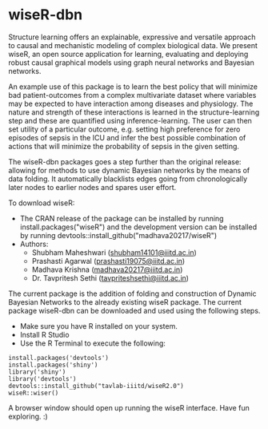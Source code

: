 # wiseR-dbn
Structure learning offers an explainable, expressive and versatile approach to causal and mechanistic modeling of complex biological data. We present wiseR, an open source application for learning, evaluating and deploying robust causal graphical models using graph neural networks and Bayesian networks.

An example use of this package is to learn the best policy that will minimize bad patient-outcomes from a complex multivariate dataset where variables may be expected to have interaction among diseases and physiology. The nature and strength of these interactions is learned in the structure-learning step and these are quantified using inference-learning. The user can then set utility of a particular outcome, e.g. setting high preference for zero episodes of sepsis in the ICU and infer the best possible combination of actions that will minimize the probability of sepsis in the given setting. 

The wiseR-dbn packages goes a step further than the original release: allowing for methods to use dynamic Bayesian networks by the means of data folding. It automatically blacklists edges going from chronologically later nodes to earlier nodes and spares user effort.

To download wiseR:
- The CRAN release of the package can be installed by running install.packages("wiseR") and the development version can be installed by running devtools::install_github("madhava20217/wiseR")
- Authors:
  - Shubham Maheshwari (shubham14101@iiitd.ac.in)
  - Prashasti Agarwal (prashasti19075@iiitd.ac.in)
  - Madhava Krishna (madhava20217@iiitd.ac.in)
  - Dr. Tavpritesh Sethi (tavpriteshsethi@iiitd.ac.in)

The current package is the addition of folding and construction of Dynamic Bayesian Networks to the already existing wiseR package. 
The current package wiseR-dbn can be downloaded and used using the following steps.
- Make sure you have R installed on your system.
- Install R Studio
- Use the R Terminal to execute the following:
```
install.packages('devtools')
install.packages('shiny')
library('shiny')
library('devtools')
devtools::install_github("tavlab-iiitd/wiseR2.0")
wiseR::wiser()
```
A browser window should open up running the wiseR interface. 
Have fun exploring. :)
